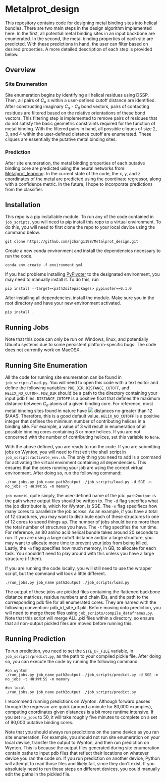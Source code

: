 # Metalprot_design

This repository contains code for designing metal binding sites into helical bundles. There are two main steps in the design algorithm implemented here. In the first, all potential metal binding sites in an input backbone are enumerated. In the second, the metal binding properties of each site are predicted. With these predictions in hand, the user can filter based on desired properties. A more detailed description of each step is provided below. 

## Overview

### Site Enumeration
Site enumeration begins by identifying all helical residues using DSSP. Then, all pairs of $C_\alpha$ s within a user-defined cutoff distance are identified. After constructing imaginary $C_\alpha$ - $C_\beta$ bond vectors, pairs of contacting residues are filtered based on the relative orientations of these bond vectors. This filtering step is implemented to remove pairs of residues that do not satisfy the basic geometric constraints required for the function of metal binding. With the filtered pairs in hand, all possible cliques of size 2, 3, and 4 within the user-defined distance cutoff are enumerated. These cliques are essentially the putative metal binding sites. 

### Prediction
After site enumeration, the metal binding properties of each putative binding core are predicted using the neural networks from [Metalprot_learning](https://github.com/lonelu/Metalprot_learning). In the current state of the code, the x, y, and z coordinates of the metal are predicted using the coordinate regressor, along with a confidence metric. In the future, I hope to incorporate predictions from the classifier.

## Installation
This repo is a pip installable module. To run any of the code contained in <code>job_scripts</code>, you will need to pip install this repo to a virtual environment. To do this, you will need to first clone the repo to your local device using the command below.
```
git clone https://github.com/jzhang1198/Metalprot_design.git
```

Create a new conda environment and install the dependencies necessary to run the code.
```
conda env create -f environment.yml
```

If you had problems installing [PyPivoter](https://github.com/rckormos/PyPivoter) to the designated environment, you may need to manually install it. To do this, run
```
pip install --target=<path2sitepackages> pypivoter==0.1.0
```

After installing all dependencies, install the module. Make sure you in the root directory and have your new environment activated.
```
pip install .
```

## Running Jobs
Note that this code can only be run on Windows, linux, and potentially Ubuntu systems due to some persistent platform-specific bugs. The code does not currently work on MacOSX.

## Running Site Enumeration 
All the code for running site enumeration can be found in `job_scripts/load.py`. You will need to open this code with a text editor and define the following variables: <code>PDB_DIR</code>, <code>DISTANCE_CUTOFF</code>, and <code>HELIX_NO_CUTOFF</code>. <code>PDB_DIR</code> should be a path to the directory containing your input pdb files. <code>DISTANCE_CUTOFF</code> is a positive float that defines the maximum distance between $C_\alpha$ atoms of a given binding core. For reference, most metal binding sites found in nature have <img src="https://render.githubusercontent.com/render/math?math=C_\alpha"> distances no greater than 12 $\AA$. Therefore, this is a good default value. <code>HELIX_NO_CUTOFF</code> is a positive integer that defines the minimum number of contributing helices in a binding site. For example, a value of 3 will result in enumeration of all possible binding cores containing 3 or more helices. If you are not concerned with the number of contributing helices, set this variable to <code>None</code>.

With the above defined, you are ready to run the code. If you are submitting jobs on Wynton, you will need to first edit the shell script in `job_scripts/activate_env.sh`. The only thing you need to add is a command for activating the virtual envinment containing all dependencies. This ensures that the cores running your job are using the correct virtual environment. After doing so, run the following command:
```
./run_jobs.py job_name path2output ./job_scripts/load.py -d SGE -n no_jobs -t HH:MM:SS -m memory
``` 

<code>job_name</code> is, quite simply, the user-defined name of the job. <code>path2output</code> is the path where output files should be written to. The <code>-d</code> flag specifies what the job distributor is, which for Wynton, is SGE. The <code>-n</code> flag specifiecs how many cores to parallelize the job across. As an example, if you have a total of 12 structures, you may want to distribute each of these structures to one of 12 cores to speed things up. The number of jobs should be no more than the total number of structures you have. The <code>-t</code> flag specifies the run time. For reference, an 80 amino acid helical bundle takes around 20 seconds to run. If you are using a large cutoff distance and/or a large structure, you may want to allocate more time to prevent your jobs from being killed. Lastly, the <code>-m</code> flag specifies how much memory, in GB, to allocate for each task. You shouldn't need to play around with this unless you have a large structure (if then). 

If you are running the code locally, you will still need to use the wrapper script, but the command will look a little different.
```
./run_jobs.py job_name path2output ./job_scripts/load.py
``` 

The output of these jobs are pickled files containing the flattened backbone distance matrices, residue numbers and chain IDs, and the path to the corresponding pdb file for all enumerated cores. They are named with the following convention: pdb_id_site_df.pkl. Before moving onto prediction, you will need to merge these files using `job_scripts/compile_dataframes.py`. Note that this script will merge ALL .pkl files within a directory, so ensure that all non-output pickled files are moved before running this.

## Running Prediction
To run prediction, you need to set the <code>SITE_DF_FILE</code> variable, in `job_scripts/predict.py`, as the path to your compiled pickle file. After doing so, you can execute the code by running the following command.
```
#on wynton
./run_jobs.py job_name path2output ./job_scripts/predict.py -d SGE -n no_jobs -t HH:MM:SS -m memory

#on local
./run_jobs.py job_name path2output ./job_scripts/predict.py
``` 

I recommend running predictions on Wynton. Although forward passes through the regressor are quick (around a minute for 80,000 examples), computing coordinates given distances is a bit more runtime intensive. If you set <code>no_jobs</code> to 50, it will take roughly five minutes to complete on a set of 80,000 putative binding cores.

Note that you should always run predictions on the same device as you ran site enumeration. For example, you should not run site enumeration on your local device, transfer the output to Wynton, and then run prediction on Wynton. This is because the output files generated during site enumeration contain paths to input pdb files that reflect their locations on whatever device you ran the code on. If you run prediction on another device, Python will attempt to read those files and likely fail, since they don't exist. If you absolutely need to run these steps on different devices, you could manually edit the paths in the pickled file.